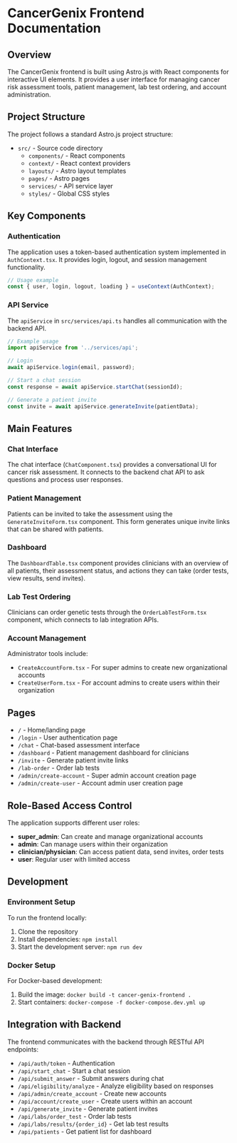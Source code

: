 # CancerGenix Frontend Documentation

## Overview

The CancerGenix frontend is built using Astro.js with React components for interactive UI elements. It provides a user interface for managing cancer risk assessment tools, patient management, lab test ordering, and account administration.

## Project Structure

The project follows a standard Astro.js project structure:

- `src/` - Source code directory
  - `components/` - React components
  - `context/` - React context providers
  - `layouts/` - Astro layout templates
  - `pages/` - Astro pages
  - `services/` - API service layer
  - `styles/` - Global CSS styles

## Key Components

### Authentication

The application uses a token-based authentication system implemented in `AuthContext.tsx`. It provides login, logout, and session management functionality.

```typescript
// Usage example
const { user, login, logout, loading } = useContext(AuthContext);
```

### API Service

The `apiService` in `src/services/api.ts` handles all communication with the backend API.

```typescript
// Example usage
import apiService from '../services/api';

// Login
await apiService.login(email, password);

// Start a chat session
const response = await apiService.startChat(sessionId);

// Generate a patient invite
const invite = await apiService.generateInvite(patientData);
```

## Main Features

### Chat Interface

The chat interface (`ChatComponent.tsx`) provides a conversational UI for cancer risk assessment. It connects to the backend chat API to ask questions and process user responses.

### Patient Management

Patients can be invited to take the assessment using the `GenerateInviteForm.tsx` component. This form generates unique invite links that can be shared with patients.

### Dashboard

The `DashboardTable.tsx` component provides clinicians with an overview of all patients, their assessment status, and actions they can take (order tests, view results, send invites).

### Lab Test Ordering

Clinicians can order genetic tests through the `OrderLabTestForm.tsx` component, which connects to lab integration APIs.

### Account Management

Administrator tools include:

- `CreateAccountForm.tsx` - For super admins to create new organizational accounts
- `CreateUserForm.tsx` - For account admins to create users within their organization

## Pages

- `/` - Home/landing page
- `/login` - User authentication page
- `/chat` - Chat-based assessment interface
- `/dashboard` - Patient management dashboard for clinicians
- `/invite` - Generate patient invite links
- `/lab-order` - Order lab tests
- `/admin/create-account` - Super admin account creation page
- `/admin/create-user` - Account admin user creation page

## Role-Based Access Control

The application supports different user roles:

- **super_admin**: Can create and manage organizational accounts
- **admin**: Can manage users within their organization
- **clinician/physician**: Can access patient data, send invites, order tests
- **user**: Regular user with limited access

## Development

### Environment Setup

To run the frontend locally:

1. Clone the repository
2. Install dependencies: `npm install`
3. Start the development server: `npm run dev`

### Docker Setup

For Docker-based development:

1. Build the image: `docker build -t cancer-genix-frontend .`
2. Start containers: `docker-compose -f docker-compose.dev.yml up`

## Integration with Backend

The frontend communicates with the backend through RESTful API endpoints:

- `/api/auth/token` - Authentication
- `/api/start_chat` - Start a chat session
- `/api/submit_answer` - Submit answers during chat
- `/api/eligibility/analyze` - Analyze eligibility based on responses
- `/api/admin/create_account` - Create new accounts
- `/api/account/create_user` - Create users within an account
- `/api/generate_invite` - Generate patient invites
- `/api/labs/order_test` - Order lab tests
- `/api/labs/results/{order_id}` - Get lab test results
- `/api/patients` - Get patient list for dashboard

